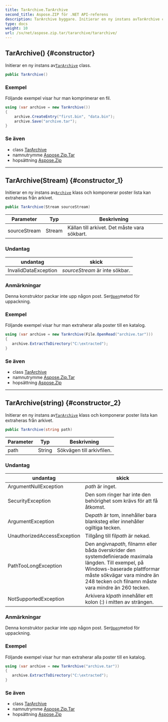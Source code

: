 ```yaml
---
title: TarArchive.TarArchive
second_title: Aspose.ZIP för .NET API-referens
description: TarArchive byggare. Initierar en ny instans avTarArchive class.
type: docs
weight: 10
url: /sv/net/aspose.zip.tar/tararchive/tararchive/
---
```

## TarArchive() {#constructor}

Initierar en ny instans av[`TarArchive`](../) class.

```csharp
public TarArchive()
```

### Exempel

Följande exempel visar hur man komprimerar en fil.

```csharp
using (var archive = new TarArchive())
{
    archive.CreateEntry("first.bin", "data.bin");
    archive.Save("archive.tar");
}
```

### Se även

* class [TarArchive](../)
* namnutrymme [Aspose.Zip.Tar](../../tararchive/)
* hopsättning [Aspose.Zip](../../../)

---

## TarArchive(Stream) {#constructor_1}

Initierar en ny instans av[`Archive`](../../../aspose.zip/archive/) klass och komponerar poster lista kan extraheras från arkivet.

```csharp
public TarArchive(Stream sourceStream)
```

| Parameter | Typ | Beskrivning |
| --- | --- | --- |
| sourceStream | Stream | Källan till arkivet. Det måste vara sökbart. |

### Undantag

| undantag | skick |
| --- | --- |
| InvalidDataException | *sourceStream* är inte sökbar. |

### Anmärkningar

Denna konstruktor packar inte upp någon post. Ser[`Open`](../../tarentry/open/)metod för uppackning.

### Exempel

Följande exempel visar hur man extraherar alla poster till en katalog.

```csharp
using (var archive = new TarArchive(File.OpenRead("archive.tar")))
{ 
   archive.ExtractToDirectory("C:\extracted");
}
```

### Se även

* class [TarArchive](../)
* namnutrymme [Aspose.Zip.Tar](../../tararchive/)
* hopsättning [Aspose.Zip](../../../)

---

## TarArchive(string) {#constructor_2}

Initierar en ny instans av[`TarArchive`](../) klass och komponerar poster lista kan extraheras från arkivet.

```csharp
public TarArchive(string path)
```

| Parameter | Typ | Beskrivning |
| --- | --- | --- |
| path | String | Sökvägen till arkivfilen. |

### Undantag

| undantag | skick |
| --- | --- |
| ArgumentNullException | *path* är inget. |
| SecurityException | Den som ringer har inte den behörighet som krävs för att få åtkomst. |
| ArgumentException | De*path* är tom, innehåller bara blanksteg eller innehåller ogiltiga tecken. |
| UnauthorizedAccessException | Tillgång till fil*path* är nekad. |
| PathTooLongException | Den angivna*path*, filnamn eller båda överskrider den systemdefinierade maximala längden. Till exempel, på Windows-baserade plattformar måste sökvägar vara mindre än 248 tecken och filnamn måste vara mindre än 260 tecken. |
| NotSupportedException | Arkivera kl*path* innehåller ett kolon (:) i mitten av strängen. |

### Anmärkningar

Denna konstruktor packar inte upp någon post. Ser[`Open`](../../tarentry/open/)metod för uppackning.

### Exempel

Följande exempel visar hur man extraherar alla poster till en katalog.

```csharp
using (var archive = new TarArchive("archive.tar")) 
{ 
   archive.ExtractToDirectory("C:\extracted");
}
```

### Se även

* class [TarArchive](../)
* namnutrymme [Aspose.Zip.Tar](../../tararchive/)
* hopsättning [Aspose.Zip](../../../)


